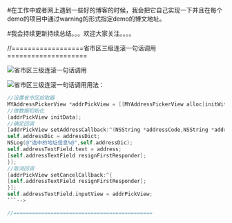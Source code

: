 #在工作中或者网上遇到一些好的博客的时候，我会把它自己实现一下并且在每个demo的项目中通过warning的形式指定demo的博文地址。

#我会持续更新持续总结。。。欢迎大家关注。。。。

//==================省市区三级连滚一句话调用====================

![省市区三级连滚一句话调用](https://github.com/huang303513/iOS-Study-Demo/blob/master/screenshoot/%E7%9C%81%E5%B8%82%E5%8C%BA%E4%B8%89%E7%BA%A7%E8%87%AA%E5%8A%A8%E8%BF%9E%E6%BB%9A.gif)

![省市区三级连滚一句话调用](https://github.com/huang303513/iOS-Study-Demo/tree/master/%E7%9C%81%E5%B8%82%E5%8C%BA%E4%B8%89%E7%BA%A7%E8%BF%9E%E6%BB%9A%E4%B8%80%E5%8F%A5%E8%AF%9D%E8%B0%83%E7%94%A8)用法：

```Objective-C
//设置省市区拾取器
MYAddressPickerView *addrPickView = [[MYAddressPickerView alloc]initWithFrame:CGRectMake(0, 0, __kScreenWidth, 256)];
//做数据初始化
[addrPickView initData];
//确定回调
[addrPickView setAddressCallback:^(NSString *addressCode,NSString *address,NSDictionary *addressDict) {
self.addressDic = addressDict;
NSLog(@"选中的地址信息%@",self.addressDic);
self.addressTextField.text = address;
[self.addressTextField resignFirstResponder];
}];
//取消回调
[addrPickView setCancelCallback:^{
[self.addressTextField resignFirstResponder];
}];
self.addressTextField.inputView = addrPickView;
```-->

//=============================================